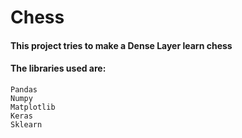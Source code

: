 # Chess

#### This project tries to make a Dense Layer learn chess

#### The libraries used are:
    Pandas
    Numpy
    Matplotlib
    Keras
    Sklearn
